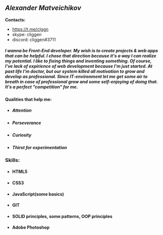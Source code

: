 ## *Alexander Matveichikov*
__Contacts:__
 * https://t.me/clggn
 * skype: cliggen
 * discord: cliggen#3711

##### I wanna be Front-End developer. My wish is to create projects & web apps that can be helpful. I chose that direction because it's a way I can realize my potential. I like to fixing things and inventing something. Of course, I've lack of expirience of web development because I'm just started. At past life I'm doctor, but our system killed all motivation to grow and develop as professional. Since IT-environment let me get some air to breath in case of professional grow and some self-enjoying of doing that. It's a perfect _"competition"_ for me.
#### Qualities that help me:
* ##### Attention
* ##### Perseverance
* ##### Curiosity
* ##### Thirst for experimentation
### Skills:
* #### HTML5
* #### CSS3
* #### JavaScript(some basics)
* #### GIT
* #### SOLID principles, some patterns, OOP principles
* #### Adobe Photoshop
